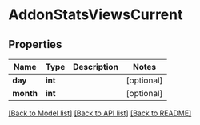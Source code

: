 # AddonStatsViewsCurrent


## Properties
Name | Type | Description | Notes
------------ | ------------- | ------------- | -------------
**day** | **int** |  | [optional] 
**month** | **int** |  | [optional] 

[[Back to Model list]](../README.md#documentation-for-models) [[Back to API list]](../README.md#documentation-for-api-endpoints) [[Back to README]](../README.md)


